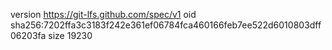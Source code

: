 version https://git-lfs.github.com/spec/v1
oid sha256:7202ffa3c3183f242e361ef06784fca460166feb7ee522d6010803dff06203fa
size 19230
